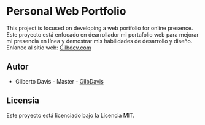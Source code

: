 # Personal Web Portfolio
This project is focused on developing a web portfolio for online presence.
Este proyecto está enfocado en dearrollador mi portafolio web para mejorar mi presencia en línea y demostrar mis habilidades de desarrollo y diseño.
Enlance al sitio web: [Gilbdev.com](https://www.gilbdev.com)

## Autor
* Gilberto Davis - Master - [GilbDavis](https://github.com/GilbDavis)

## Licensia
Este proyecto está licenciado bajo la Licencia MIT.
